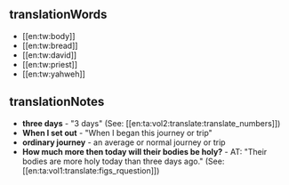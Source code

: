 ## translationWords

* [[en:tw:body]]
* [[en:tw:bread]]
* [[en:tw:david]]
* [[en:tw:priest]]
* [[en:tw:yahweh]]

## translationNotes

* **three days** - "3 days" (See: [[en:ta:vol2:translate:translate_numbers]])
* **When I set out** - "When I began this journey or trip"
* **ordinary journey** - an average or normal journey or trip
* **How much more then today will their bodies be holy?** - AT: "Their bodies are more holy today than three days ago." (See: [[en:ta:vol1:translate:figs_rquestion]])
